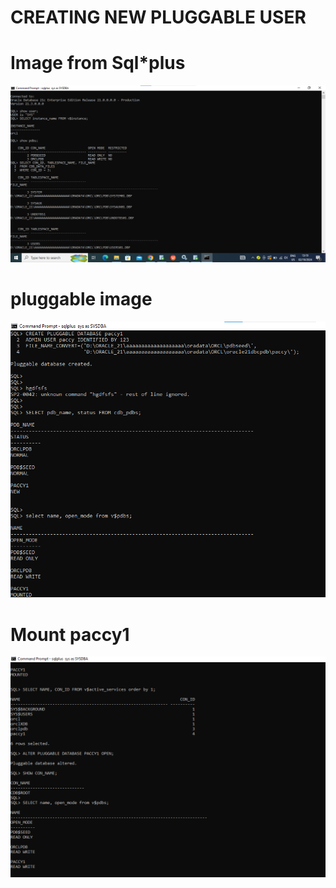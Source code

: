 # CREATING NEW PLUGGABLE USER
# Image from Sql*plus
![Alt text of the image, OPtional](assets/SHOWPATHOFPDBs.png)

# pluggable image

  ![Alt text of the image, OPtional](assets/pluggableseed.png)

  # Mount paccy1
  ![Alt text of the image, OPtional](assets/paccymounted2.png)
